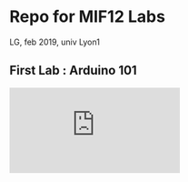 # Repo for MIF12 Labs

LG, feb 2019, univ Lyon1

## First Lab : Arduino 101 
![link](https://github.com/lauregonnord/mif12-labs/blob/master/TP01/README.md)

